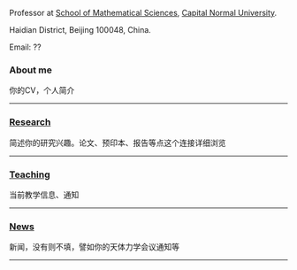 Professor at [School of Mathematical Sciences](https://math.cnu.edu.cn/), [Capital Normal University](https://cnu.edu.cn/).

Haidian District, Beijing 100048, China.

Email: ??

### About me
你的CV，个人简介

---------

### [Research](https://shanzhong-sun.github.io/Shanzhong-SUN/research)
简述你的研究兴趣。论文、预印本、报告等点这个连接详细浏览

---------

### [Teaching](https://shanzhong-sun.github.io/Shanzhong-SUN/teaching)
当前教学信息、通知

---------

### [News](https://shanzhong-sun.github.io/Shanzhong-SUN/event)
新闻，没有则不填，譬如你的天体力学会议通知等

---------
